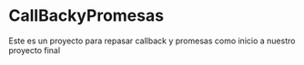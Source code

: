 # CallBackyPromesas
Este es un proyecto para repasar callback y promesas como inicio a nuestro proyecto final
